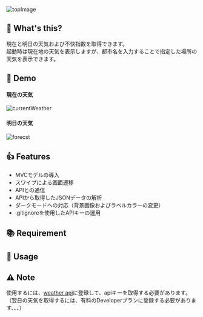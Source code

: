 ![topImage](../media/DiscomfortIndexApp/media/topImage.png)

## 📱 What's this?
現在と明日の天気および不快指数を取得できます。  
起動時は現在地の天気を表示しますが、都市名を入力することで指定した場所の天気を表示できます。
  
## 🎥 Demo
#### 現在の天気  
![currentWeather](../media/DiscomfortIndexApp/media/currentWeather.gif)  
  
#### 明日の天気
![forecst](../media/DiscomfortIndexApp/media/forecast.gif)

## 👍 Features
- MVCモデルの導入
- スワイプによる画面遷移
- APIとの通信
- APIから取得したJSONデータの解析
- ダークモードへの対応（背景画像およびラベルカラーの変更）
- .gitignoreを使用したAPIキーの運用

## 📚 Requirement

## 📃 Usage

## ⚠️ Note
使用するには、[weather api](https://www.weatherapi.com/)に登録して、apiキーを取得する必要があります。  
（翌日の天気を取得するには、有料のDeveloperプランに登録する必要があります、、、）
